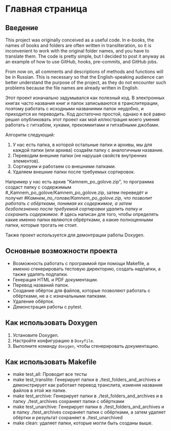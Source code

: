 # Главная страница

## Введение
This project was originally conceived as a useful code. In e-books, the names of books and folders are often written in transliteration, so it is inconvenient to work with the original folder names, and you have to translate them. The code is pretty simple, but I decided to post it anyway as an example of how to use GitHub, hooks, pre-commits, and GitHub jobs.

From now on, all comments and descriptions of methods and functions will be in Russian. This is necessary so that the English-speaking audience can better understand the purpose of the project, as they do not encounter such problems because the file names are already written in English.

Этот проект изначально задумывался как полезный код. В электронных книгах часто названия книг и папок записываются в транслитерации, поэтому работать с исходными названиями папок неудобно, и приходится их переводить. Код достаточно простой, однако я всё равно решил опубликовать этот проект как мой иллюстрация моего умения работать с гитхабом, хуками, прекоммитами и гитхабными джобами.


Алгоритм следующий:
1. У нас есть папка, в которой остальные папки и архивы, мы для каждой папки (или архива) создаём папку с аналогичным название.
2. Переводим внешние папки (не нарушая свойств внутренних элементов).
3. Сортируем и работаем со внешними папками.
4. Удаляем внешние папки после требуемых сортировок. 

Например у нас есть архив "Kamnem_po_golove.zip", то программа создаст папку с содержимым #_Kamnem_po_golove/Kamnem_po_golove.zip, затем переведёт и получит #_Камнем_по_голове/Kamnem_po_golove.zip, что позволит работать с обёртками, понимая их содержимое, а затем безболезненно после требуемой сортировки удалить папку и сохранить содержимое. #_ здесь написан для того, чтобы определять какие именно папки являются обрёртками, а какие полноценными папки, которые трогать не стоит.

Также проект используется для демонтрации работы Doxygen. 

## Основные возможности проекта
- Возможность работать с программой при помощи Makefile, а именно сгенерировать тестовую директорию, создать надпапки, а также удалять подпапки.
- Генерация HTML и PDF документации.
- Перевод названий папок.
- Создание обёрток для файлов, которые позволяют работать с обёртками, не а с изначальными папками. 
- Удаление обёрток.
- Демонстрация работы с pytest.


## Как использовать Doxygen
1. Установите Doxygen.
2. Настройте конфигурацию в `Doxyfile`.
3. Выполните команду `doxygen`, чтобы сгенерировать документацию.

## Как использовать Makefile
- make test_all: Проводит все тесты
- make test_translite: Генерирует папки в ./test_folders_and_archives и демонстрирует как работает перевод транслита, изменяя названия файлов в этой же папке.
- make test_archive: Генерирует папки в ./test_folders_and_archives и в папку ./test_archives сохраняет папки с обёртками
- make test_unarchive: Генерирует папки в ./test_folders_and_archives и в папку ./test_archives сохраняет папки с обёртками, а затем удаляет обёртки и результат сохраняет в ./test_unarchived
- make clean: удаляет папки, которые могли быть созданы выше.
